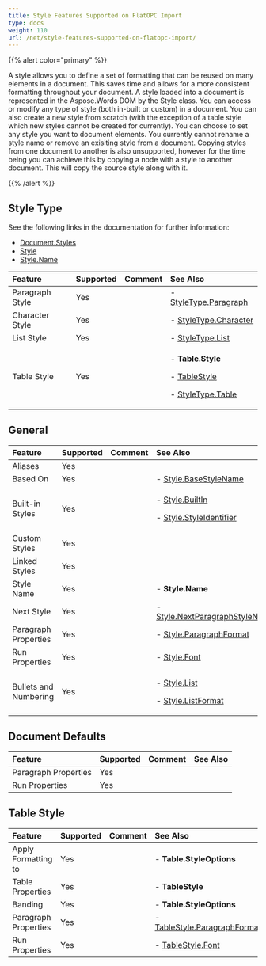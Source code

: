 ```yaml
---
title: Style Features Supported on FlatOPC Import
type: docs
weight: 110
url: /net/style-features-supported-on-flatopc-import/
---
```


{{% alert color="primary" %}} 

A style allows you to define a set of formatting that can be reused on many elements in a document. This saves time and allows for a more consistent formatting throughout your document. A style loaded into a document is represented in the Aspose.Words DOM by the Style class. You can access or modify any type of style (both in-built or custom) in a document. You can also create a new style from scratch (with the exception of a table style which new styles cannot be created for currently). You can choose to set any style you want to document elements. You currently cannot rename a style name or remove an exisiting style from a document. Copying styles from one document to another is also unsupported, however for the time being you can achieve this by copying a node with a style to another document. This will copy the source style along with it.

{{% /alert %}} 
## **Style Type**
See the following links in the documentation for further information:

- [Document.Styles](http://www.aspose.com/documentation/.net-components/aspose.words-for-.net/aspose.words.documentbase.styles.html)
- [Style](http://www.aspose.com/documentation/.net-components/aspose.words-for-.net/aspose.words.style.html)
- [Style.Name](http://www.aspose.com/documentation/.net-components/aspose.words-for-.net/aspose.words.style.name.html)

|**Feature**|**Supported**|**Comment**|**See Also**|
| :- | :- | :- | :- |
|Paragraph Style|Yes| |- [StyleType.Paragraph](http://www.aspose.com/documentation/.net-components/aspose.words-for-.net/aspose.words.styletype.html)|
|Character Style|Yes| |- [StyleType.Character](http://www.aspose.com/documentation/.net-components/aspose.words-for-.net/aspose.words.styletype.html)|
|List Style|Yes| |- [StyleType.List](http://www.aspose.com/documentation/.net-components/aspose.words-for-.net/aspose.words.styletype.html)|
|Table Style|Yes| |<p>- **Table.Style**</p><p>- [TableStyle](http://www.aspose.com/documentation/.net-components/aspose.words-for-.net/aspose.words.tablestyle.html)</p><p>- [StyleType.Table](http://www.aspose.com/documentation/.net-components/aspose.words-for-.net/aspose.words.styletype.html)</p>|
## **General**

|**Feature**|**Supported**|**Comment**|**See Also**|
| :- | :- | :- | :- |
|Aliases|Yes| | |
|Based On|Yes| |- [Style.BaseStyleName](http://www.aspose.com/documentation/.net-components/aspose.words-for-.net/aspose.words.style.basestylename.html)|
|Built-in Styles|Yes| |<p>- [Style.BuiltIn](http://www.aspose.com/documentation/.net-components/aspose.words-for-.net/aspose.words.style.builtin.html)</p><p>- [Style.StyleIdentifier](http://www.aspose.com/documentation/.net-components/aspose.words-for-.net/aspose.words.style.styleidentifier.html)</p>|
|Custom Styles|Yes| | |
|Linked Styles|Yes| | |
|Style Name|Yes| |- **Style.Name**|
|Next Style|Yes| |- [Style.NextParagraphStyleName](http://www.aspose.com/documentation/.net-components/aspose.words-for-.net/aspose.words.style.nextparagraphstylename.html)|
|Paragraph Properties|Yes| |- [Style.ParagraphFormat](http://www.aspose.com/documentation/.net-components/aspose.words-for-.net/aspose.words.style.paragraphformat.html)|
|Run Properties|Yes| |- [Style.Font](http://www.aspose.com/documentation/.net-components/aspose.words-for-.net/aspose.words.style.font.html)|
|Bullets and Numbering|Yes| |<p>- [Style.List](http://www.aspose.com/documentation/.net-components/aspose.words-for-.net/aspose.words.style.list.html)</p><p>- [Style.ListFormat](http://www.aspose.com/documentation/.net-components/aspose.words-for-.net/aspose.words.style.listformat.html)</p>|
## **Document Defaults**

|**Feature**|**Supported**|**Comment**|**See Also**|
| :- | :- | :- | :- |
|Paragraph Properties|Yes| | |
|Run Properties|Yes| | |
## **Table Style**

|**Feature**|**Supported**|**Comment**|**See Also**|
| :- | :- | :- | :- |
|Apply Formatting to|Yes| |- **Table.StyleOptions**|
|Table Properties|Yes| |- **TableStyle**|
|Banding|Yes| |- **Table.StyleOptions**|
|Paragraph Properties|Yes| |- [TableStyle.ParagraphFormat](http://www.aspose.com/documentation/.net-components/aspose.words-for-.net/aspose.words.style.paragraphformat.html)|
|Run Properties|Yes| |- [TableStyle.Font](http://www.aspose.com/documentation/.net-components/aspose.words-for-.net/aspose.words.style.font.html)|

